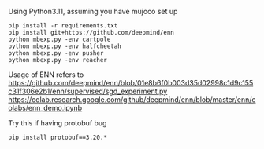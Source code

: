 Using Python3.11, assuming you have mujoco set up
```
pip install -r requirements.txt
pip install git+https://github.com/deepmind/enn
python mbexp.py -env cartpole
python mbexp.py -env halfcheetah
python mbexp.py -env pusher
python mbexp.py -env reacher
```

Usage of ENN refers to
https://github.com/deepmind/enn/blob/01e8b6f0b003d35d02998c1d9c155c31f306e2b1/enn/supervised/sgd_experiment.py
https://colab.research.google.com/github/deepmind/enn/blob/master/enn/colabs/enn_demo.ipynb


Try this if having protobuf bug
```
pip install protobuf==3.20.*
```
